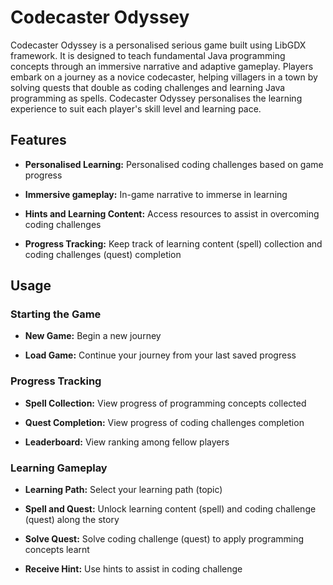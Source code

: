 # Codecaster Odyssey

Codecaster Odyssey is a personalised serious game built using LibGDX framework. It is designed to teach fundamental Java programming concepts through an immersive narrative and adaptive gameplay. Players embark on a journey as a novice codecaster, helping villagers in a town by solving quests that double as coding challenges and learning Java programming as spells. Codecaster Odyssey personalises the learning experience to suit each player's skill level and learning pace. 

## Features

+ **Personalised Learning:** Personalised coding challenges based on game progress

+ **Immersive gameplay:** In-game narrative to immerse in learning

+ **Hints and Learning Content:** Access resources to assist in overcoming coding challenges

+ **Progress Tracking:** Keep track of learning content (spell) collection and coding challenges (quest) completion

## Usage

### Starting the Game

+ **New Game:** Begin a new journey

+ **Load Game:** Continue your journey from your last saved progress

### Progress Tracking

+ **Spell Collection:** View progress of programming concepts collected

+ **Quest Completion:** View progress of coding challenges completion

+ **Leaderboard:** View ranking among fellow players 

### Learning Gameplay

+ **Learning Path:** Select your learning path (topic) 

+ **Spell and Quest:** Unlock learning content (spell) and coding challenge (quest) along the story

+ **Solve Quest:** Solve coding challenge (quest) to apply programming concepts learnt

+ **Receive Hint:** Use hints to assist in coding challenge